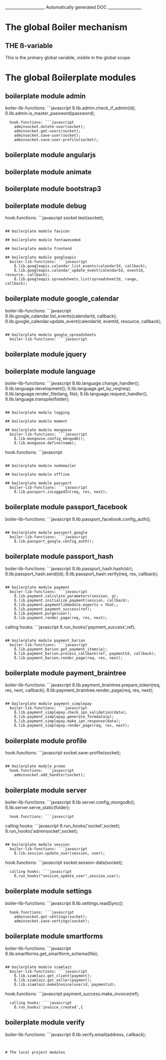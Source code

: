____________________ Automatically generated DOC _________________
# The global ßoiler mechanism

## THE ß-variable
This is the primary global variable, visible in the global scope. 

# The global ßoilerplate modules

## boilerplate module admin
  boiler-lib-functions: ```javascript
    ß.lib.admin.check_if_admin(id);
    ß.lib.admin.is_master_password(password);
```
  hook.functions: ```javascript
    adminsocket.delete-user(socket);
    adminsocket.get-users(socket);
    adminsocket.save-user(socket);
    adminsocket.save-user-profile(socket);
```

## boilerplate module angularjs

## boilerplate module animate

## boilerplate module bootstrap3

## boilerplate module debug
  hook.functions: ```javascript
    socket.test(socket);
```

## boilerplate module favicon

## boilerplate module fontawesome4

## boilerplate module frontend

## boilerplate module googleapis
  boiler-lib-functions: ```javascript
    ß.lib.googleapis.calendar_list_events(calendarId, callback);
    ß.lib.googleapis.calendar_update_event(calendarId, eventId, resource, callback);
    ß.lib.googleapis.spreadsheets_list(spreadsheetId, range, callback);
```

## boilerplate module google_calendar
  boiler-lib-functions: ```javascript
    ß.lib.google_calendar.list_events(calendarId, callback);
    ß.lib.google_calendar.update_event(calendarId, eventId, resource, callback);
```

## boilerplate module google_spreadsheets
  boiler-lib-functions: ```javascript
```

## boilerplate module jquery

## boilerplate module language
  boiler-lib-functions: ```javascript
    ß.lib.language.change_handler();
    ß.lib.language.development();
    ß.lib.language.get_by_req(req);
    ß.lib.language.render_file(lang, file);
    ß.lib.language.request_handler();
    ß.lib.language.transpile(folder);
```

## boilerplate module logging

## boilerplate module moment

## boilerplate module mongoose
  boiler-lib-functions: ```javascript
    ß.lib.mongoose.config_mongodb();
    ß.lib.mongoose.define(name);
```
  hook.functions: ```javascript
```

## boilerplate module nodemailer

## boilerplate module offline

## boilerplate module passport
  boiler-lib-functions: ```javascript
    ß.lib.passport.isLoggedIn(req, res, next);
```

## boilerplate module passport_facebook
  boiler-lib-functions: ```javascript
    ß.lib.passport_facebook.config_auth();
```

## boilerplate module passport_google
  boiler-lib-functions: ```javascript
    ß.lib.passport_google.config_auth();
```

## boilerplate module passport_hash
  boiler-lib-functions: ```javascript
    ß.lib.passport_hash.hash(str);
    ß.lib.passport_hash.send(id);
    ß.lib.passport_hash.verify(req, res, callback);
```

## boilerplate module payment
  boiler-lib-functions: ```javascript
    ß.lib.payment.calculate_parameters(session, q);
    ß.lib.payment.initialize_payment(session, callback);
    ß.lib.payment.paymentlibmodule.exports = that;;
    ß.lib.payment.payment_success(ref);
    ß.lib.payment.purge(user);
    ß.lib.payment.render_page(req, res, next);
```
  calling hooks: ```javascript
    ß.run_hooks('payment_success',ref);
```

## boilerplate module payment_barion
  boiler-lib-functions: ```javascript
    ß.lib.payment_barion.get_payment_items(p);
    ß.lib.payment_barion.process_callback(ref, paymentId, callback);
    ß.lib.payment_barion.render_page(req, res, next);
```

## boilerplate module payment_braintree
  boiler-lib-functions: ```javascript
    ß.lib.payment_braintree.prepare_token(req, res, next, callback);
    ß.lib.payment_braintree.render_page(req, res, next);
```

## boilerplate module payment_simplepay
  boiler-lib-functions: ```javascript
    ß.lib.payment_simplepay.check_ipn_validation(data);
    ß.lib.payment_simplepay.generate_formdata(p);
    ß.lib.payment_simplepay.make_ipn_response(data);
    ß.lib.payment_simplepay.render_page(req, res, next);
```

## boilerplate module profile
  hook.functions: ```javascript
    socket.save-profile(socket);
```

## boilerplate module promo
  hook.functions: ```javascript
    adminsocket.add_handler(socket);
```

## boilerplate module server
  boiler-lib-functions: ```javascript
    ß.lib.server.config_mongodb();
    ß.lib.server.serve_static(folder);
```
  hook.functions: ```javascript
```
  calling hooks: ```javascript
    ß.run_hooks('socket',socket);
ß.run_hooks('adminsocket',socket);
```

## boilerplate module session
  boiler-lib-functions: ```javascript
    ß.lib.session.update_user(session, user);
```
  hook.functions: ```javascript
    socket.session-data(socket);
```
  calling hooks: ```javascript
    ß.run_hooks("session_update_user",session,user);
```

## boilerplate module settings
  boiler-lib-functions: ```javascript
    ß.lib.settings.readSync();
```
  hook.functions: ```javascript
    adminsocket.get-settings(socket);
    adminsocket.save-settings(socket);
```

## boilerplate module smartforms
  boiler-lib-functions: ```javascript
    ß.lib.smartforms.get_smartform_schema(file);
```

## boilerplate module szamlazz
  boiler-lib-functions: ```javascript
    ß.lib.szamlazz.get_client(payment);
    ß.lib.szamlazz.get_seller(payment);
    ß.lib.szamlazz.makeInvoice(userid, paymentid);
```
  hook.functions: ```javascript
    payment_success.make_invoice(ref);
```
  calling hooks: ```javascript
    ß.run_hooks('invoice_created',{
```

## boilerplate module verify
  boiler-lib-functions: ```javascript
    ß.lib.verify.email(address, callback);
```


# The local project modules

